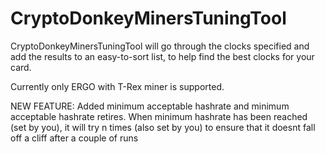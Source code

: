 # CryptoDonkeyMinersTuningTool

CryptoDonkeyMinersTuningTool will go through the clocks specified and add the results to an easy-to-sort list, to help find the best clocks for your card.

Currently only ERGO with T-Rex miner is supported.

NEW FEATURE:
Added minimum acceptable hashrate and minimum acceptable hashrate retires. When minimum hashrate has been reached (set by you), it will try n times (also set by you) to ensure that it doesnt fall off a cliff after a couple of runs 
